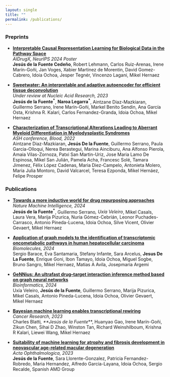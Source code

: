 ```yaml
---
layout: single
title: ""
permalink: /publications/
---
```



### Preprints

- [**Interpretable Causal Representation Learning for Biological Data in the Pathway Space**](https://openreview.net/forum?id=NjlafBAahz)  
  *AIDrugX, NeurIPS 2024 Poster*  
  **Jesús de la Fuente Cedeño**, Robert Lehmann, Carlos Ruiz-Arenas, Irene Marín-Goñi, Jan Voges, Xabier Martinez de Morentin, David Gomez-Cabrero, Idoia Ochoa, Jesper Tegnér, Vincenzo Lagani, Mikel Hernaez

- [**Sweetwater: An interpretable and adaptive autoencoder for efficient tissue deconvolution**](https://arxiv.org/abs/2311.12670)  
  *Under review at Nucleic Acid Research, 2023*  
  **Jesús de la Fuente<sup>*</sup>**, **Naroa Legarra<sup>*</sup>**, Aintzane Diaz-Mazkiaran, Guillermo Serrano, Irene Marín-Goñi, Markel Benito Sendin, Ana García Osta, Krishna R. Kalari, Carlos Fernandez-Granda, Idoia Ochoa, Mikel Hernaez

- [**Characterization of Transcriptional Alterations Leading to Aberrant Myeloid Differentiation in Myelodysplastic Syndromes**](https://ashpublications.org/blood/article/140/Supplement%201/5852/489800)  
  *ASH conference, Blood, 2022*  
  Aintzane Diaz-Mazkiaran, **Jesús De la Fuente**, Guillermo Serrano, Paula Garcia-Olloqui, Nerea Berastegui, Marina Ainciburu, Ana Alfonso Pierola, Amaia Vilas-Zornoza, Patxi San Martin-Uriz, Jose Maria Lamo De Espinosa, Mikel San Julián, Pamela Acha, Francesc Solé, Tamara Jimenez, Félix López Cadenas, Maria Diez-Campelo, Antonieta Molero, Maria Julia Montoro, David Valcarcel, Teresa Ezponda, Mikel Hernáez, Felipe Prosper


### Publications

- [**Towards a more inductive world for drug repurposing approaches**](https://openreview.net/attachment?id=ZhBwSxbJbu&name=pdf)  
  *Nature Machine Intelligence, 2024*  
  **Jesús de la Fuente<sup>*</sup>**, Guillermo Serrano<sup>*</sup>, Uxía Veleiro<sup>*</sup>, Mikel Casals, Laura Vera, Marija Pizurica, Nuria Gómez-Cebrián, Leonor Puchades-Carrasco, Antonio Pineda-Lucena, Idoia Ochoa, Silve Vicent, Olivier Gevaert, Mikel Hernaez

- [**Application of graph models to the identification of transcriptomic oncometabolic pathways in human hepatocellular carcinoma**](https://www.mdpi.com/2218-273X/14/6/653/pdf)  
  *Biomolecules, 2024*  
  Sergio Barace, Eva Santamaria, Stefany Infante, Sara Arcelus, **Jesus De La Fuente**, Enrique Goni, Ibon Tamayo, Idoia Ochoa, Miguel Sogbe, Bruno Sangro, Mikel Hernaez, Matias A Avila, Josepmaria Argemi

- [**GeNNius: An ultrafast drug–target interaction inference method based on graph neural networks**](https://doi.org/10.1093/bioinformatics/btad774)  
  *Bioinformatics, 2024*  
  Uxía Veleiro, **Jesús de la Fuente**, Guillermo Serrano, Marija Pizurica, Mikel Casals, Antonio Pineda-Lucena, Idoia Ochoa, Olivier Gevaert, Mikel Hernaez

- [**Bayesian machine learning enables transcriptional rewiring**](https://pubmed.ncbi.nlm.nih.gov/36779846/)  
  *Cancer Research, 2023*  
  Charles Blatti<sup>*</sup>, **Jesús de la Fuente<sup>*</sup>**, Huanyao Gao, Irene Marín-Goñi, Zikun Chen, Sihai D Zhao, Winston Tan, Richard Weinshilboum, Krishna R Kalari, Liewei Wang, Mikel Hernaez

- [**Suitability of machine learning for atrophy and fibrosis development in neovascular age-related macular degeneration**](https://doi.org/10.1111/aos.16616)  
  *Acta Ophthalmologica, 2023*  
  **Jesús de la Fuente**, Sara Llorente-Gonzalez, Patricia Fernandez-Robredo, Maria Hernandez, Alfredo Garcia-Layana, Idoia Ochoa, Sergio Recalde, Spanish AMD Group
